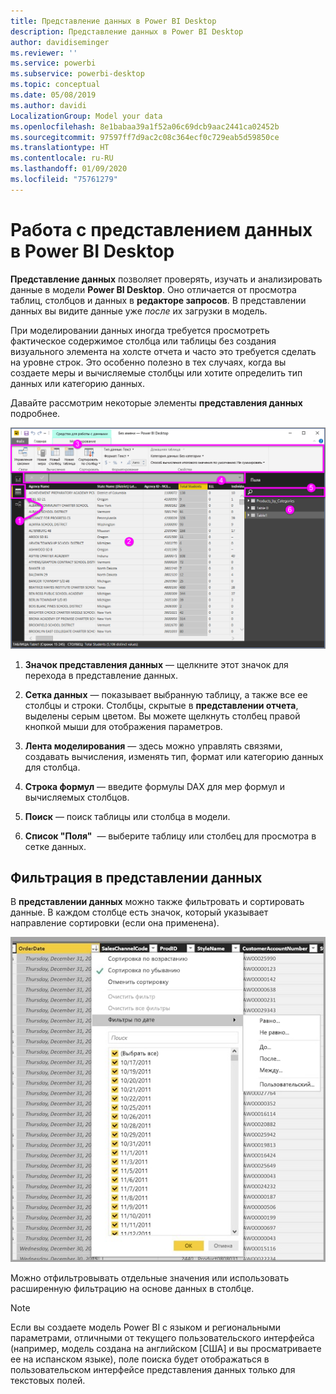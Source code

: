 ```yaml
---
title: Представление данных в Power BI Desktop
description: Представление данных в Power BI Desktop
author: davidiseminger
ms.reviewer: ''
ms.service: powerbi
ms.subservice: powerbi-desktop
ms.topic: conceptual
ms.date: 05/08/2019
ms.author: davidi
LocalizationGroup: Model your data
ms.openlocfilehash: 8e1babaa39a1f52a06c69dcb9aac2441ca02452b
ms.sourcegitcommit: 97597ff7d9ac2c08c364ecf0c729eab5d59850ce
ms.translationtype: HT
ms.contentlocale: ru-RU
ms.lasthandoff: 01/09/2020
ms.locfileid: "75761279"
---
```

# <a name="work-with-data-view-in-power-bi-desktop"></a>Работа с представлением данных в Power BI Desktop
**Представление данных** позволяет проверять, изучать и анализировать данные в модели **Power BI Desktop**. Оно отличается от просмотра таблиц, столбцов и данных в **редакторе запросов**. В представлении данных вы видите данные уже *после* их загрузки в модель.

При моделировании данных иногда требуется просмотреть фактическое содержимое столбца или таблицы без создания визуального элемента на холсте отчета и часто это требуется сделать на уровне строк. Это особенно полезно в тех случаях, когда вы создаете меры и вычисляемые столбцы или хотите определить тип данных или категорию данных.

Давайте рассмотрим некоторые элементы **представления данных** подробнее.

![Представление данных в Power BI Desktop](media/desktop-data-view/dataview_fullscreen.png)

1. **Значок представления данных** — щелкните этот значок для перехода в представление данных.

2. **Сетка данных** — показывает выбранную таблицу, а также все ее столбцы и строки. Столбцы, скрытые в **представлении отчета**, выделены серым цветом. Вы можете щелкнуть столбец правой кнопкой мыши для отображения параметров.

3. **Лента моделирования** — здесь можно управлять связями, создавать вычисления, изменять тип, формат или категорию данных для столбца.

4. **Строка формул** — введите формулы DAX для мер формул и вычисляемых столбцов.

5. **Поиск** — поиск таблицы или столбца в модели.

6. **Список "Поля"**  — выберите таблицу или столбец для просмотра в сетке данных.

## <a name="filtering-in-data-view"></a>Фильтрация в представлении данных

В **представлении данных** можно также фильтровать и сортировать данные. В каждом столбце есть значок, который указывает направление сортировки (если она применена).

![Сортировка и фильтрация в представлении данных в Power BI Desktop](media/desktop-data-view/dataview_sort-and-filter.png)

Можно отфильтровывать отдельные значения или использовать расширенную фильтрацию на основе данных в столбце. 

> [!NOTE]
> Если вы создаете модель Power BI с языком и региональными параметрами, отличными от текущего пользовательского интерфейса (например, модель создана на английском [США] и вы просматриваете ее на испанском языке), поле поиска будет отображаться в пользовательском интерфейсе представления данных только для текстовых полей.
